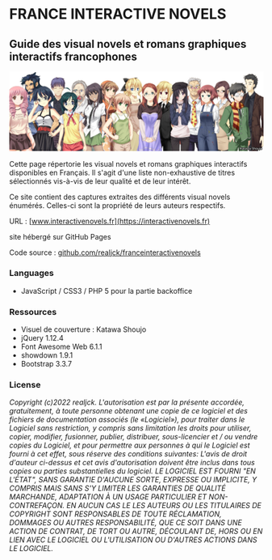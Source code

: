 # FRANCE INTERACTIVE NOVELS

## Guide des visual novels et romans graphiques interactifs francophones

![Banner](assets/images/html/banner.png)

Cette page répertorie les visual novels et romans graphiques interactifs disponibles en Français. Il s'agit d'une liste non-exhaustive de titres sélectionnés vis-à-vis de leur qualité et de leur intérêt.

Ce site contient des captures extraites des différents visual novels énumérés. Celles-ci sont la propriété de leurs auteurs respectifs.


URL : [www.interactivenovels.fr](https://interactivenovels.fr)

site hébergé sur GitHub Pages

Code source : [github.com/realjck/franceinteractivenovels](https://github.com/realjck/franceinteractivenovels)

### Languages
* JavaScript / CSS3 / PHP 5 pour la partie backoffice

### Ressources
* Visuel de couverture : Katawa Shoujo
* jQuery 1.12.4
* Font Awesome Web 6.1.1
* showdown 1.9.1
* Bootstrap 3.3.7

### License
*Copyright (c)2022 realjck. L'autorisation est par la présente accordée, gratuitement, à toute personne obtenant une copie de ce logiciel et des fichiers de documentation associés (le «Logiciel»), pour traiter dans le Logiciel sans restriction, y compris sans limitation les droits pour utiliser, copier, modifier, fusionner, publier, distribuer, sous-licencier et / ou vendre copies du Logiciel, et pour permettre aux personnes à qui le Logiciel est fourni à cet effet, sous réserve des conditions suivantes: L'avis de droit d'auteur ci-dessus et cet avis d'autorisation doivent être inclus dans tous copies ou parties substantielles du logiciel. LE LOGICIEL EST FOURNI "EN L'ÉTAT", SANS GARANTIE D'AUCUNE SORTE, EXPRESSE OU IMPLICITE, Y COMPRIS MAIS SANS S'Y LIMITER LES GARANTIES DE QUALITÉ MARCHANDE, ADAPTATION À UN USAGE PARTICULIER ET NON-CONTREFAÇON. EN AUCUN CAS LE LES AUTEURS OU LES TITULAIRES DE COPYRIGHT SONT RESPONSABLES DE TOUTE RÉCLAMATION, DOMMAGES OU AUTRES RESPONSABILITÉ, QUE CE SOIT DANS UNE ACTION DE CONTRAT, DE TORT OU AUTRE, DÉCOULANT DE, HORS OU EN LIEN AVEC LE LOGICIEL OU L'UTILISATION OU D'AUTRES ACTIONS DANS LE LOGICIEL.*